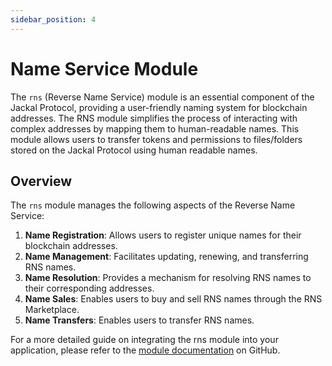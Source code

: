 ```yaml
---
sidebar_position: 4
---
```


# Name Service Module

The `rns` (Reverse Name Service) module is an essential component of the Jackal Protocol, providing a user-friendly
naming system for blockchain addresses. The RNS module simplifies the process of interacting with complex addresses by
mapping them to human-readable names. This module allows users to transfer tokens and permissions to files/folders
stored on the Jackal Protocol using human readable names.

## Overview

The `rns` module manages the following aspects of the Reverse Name Service:

1. **Name Registration**: Allows users to register unique names for their blockchain addresses.
2. **Name Management**: Facilitates updating, renewing, and transferring RNS names.
3. **Name Resolution**: Provides a mechanism for resolving RNS names to their corresponding addresses.
4. **Name Sales**: Enables users to buy and sell RNS names through the RNS Marketplace.
5. **Name Transfers**: Enables users to transfer RNS names.

For a more detailed guide on integrating the rns module into your application, please refer to
the [module documentation](https://github.com/JackalLabs/canine-chain/blob/master/x/README.md) on GitHub.
